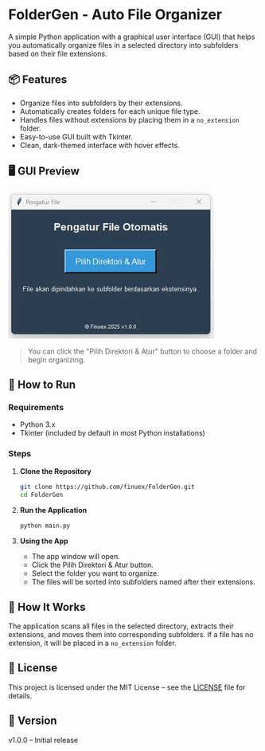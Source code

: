# FolderGen - Auto File Organizer

A simple Python application with a graphical user interface (GUI) that helps you automatically organize files in a selected directory into subfolders based on their file extensions.

## 📦 Features

- Organize files into subfolders by their extensions.
- Automatically creates folders for each unique file type.
- Handles files without extensions by placing them in a `no_extension` folder.
- Easy-to-use GUI built with Tkinter.
- Clean, dark-themed interface with hover effects.

## 🖥️ GUI Preview

![Screenshot](https://github.com/finuex/FolderGen/blob/main/Screenshot.jpeg)

> You can click the "Pilih Direktori & Atur" button to choose a folder and begin organizing.

## 🚀 How to Run

### Requirements

- Python 3.x
- Tkinter (included by default in most Python installations)

### Steps

1. **Clone the Repository**

   ```bash
   git clone https://github.com/finuex/FolderGen.git
   cd FolderGen

2. **Run the Application**

   ```bash
   python main.py

3. **Using the App**

    - The app window will open.
    - Click the Pilih Direktori & Atur button.
    - Select the folder you want to organize.
    - The files will be sorted into subfolders named after their extensions.
  
## 🧠 How It Works
The application scans all files in the selected directory, extracts their extensions, and moves them into corresponding subfolders. If a file has no extension, it will be placed in a `no_extension` folder.

## 📄 License
This project is licensed under the MIT License – see the [LICENSE](LICENSE) file for details.

## 📌 Version
v1.0.0 – Initial release
